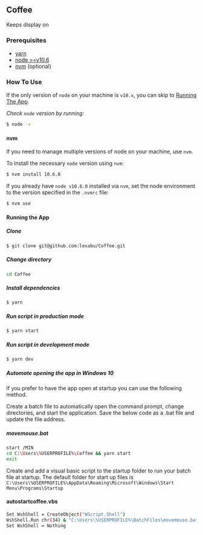 ## Coffee

Keeps display on

### Prerequisites

- [yarn](https://classic.yarnpkg.com/en/docs/install)
- [node >=v10.6](https://nodejs.org/dist/latest-v10.x)
- [nvm](https://github.com/nvm-sh/nvm) (optional)

### How To Use

If the only version of `node` on your machine is `v10.x`, you can skip to [Running The App](#running-the-app).

_Check `node` version by running:_

```sh
$ node -v
```

#### nvm

If you need to manage multiple versions of node on your machine, use `nvm`.

To install the necessary `node` version using `nvm`:

```sh
$ nvm install 10.6.0
```

If you already have `node v10.6.0` installed via `nvm`, set the node environment to the version specified in the `.nvmrc` file:

```sh
$ nvm use
```

#### Running the App

##### Clone

```sh
$ git clone git@github.com:lexabu/Coffee.git
```

##### Change directory

```sh
cd Coffee
```

##### Install dependencies

```sh
$ yarn
```

##### Run script in production mode

```sh
$ yarn start
```

##### Run script in development mode

```sh
$ yarn dev
```

##### Automate opening the app in Windows 10

If you prefer to have the app open at startup you can use the following method.

Create a batch file to automatically open the command prompt, change directories, and start the application. Save the below code as a .bat file and update the file address.

##### movemouse.bat

```sh
start /MIN
cd C:\Users\%USERPROFILE%\Coffee && yarn start
exit
```

Create and add a visual basic script to the startup folder to run your batch file at startup. The default folder for start up files is `C:\Users\%USERPROFILE%\AppData\Roaming\Microsoft\Windows\Start Menu\Programs\Startup`

#### autostartcoffee.vbs

```sh
Set WshShell = CreateObject("WScript.Shell")
WshShell.Run chr(34) & "C:\Users\%USERPROFILE%\BatchFiles\movemouse.bat" & Chr(34), 0
Set WshShell = Nothing
```
